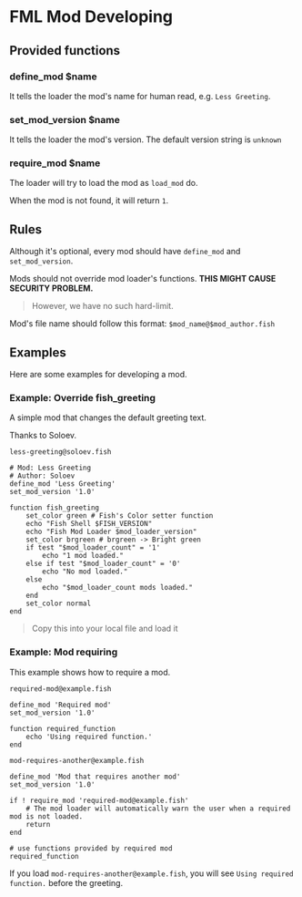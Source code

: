 # FML Mod Developing

## Provided functions

### define_mod $name

It tells the loader the mod's name for human read, e.g. `Less Greeting`.

### set_mod_version $name

It tells the loader the mod's version. The default version string is `unknown`

### require_mod $name

The loader will try to load the mod as `load_mod` do.

When the mod is not found, it will return `1`.

## Rules

Although it's optional, every mod should have `define_mod` and `set_mod_version`.

Mods should not override mod loader's functions. **THIS MIGHT CAUSE SECURITY PROBLEM.**
> However, we have no such hard-limit.

Mod's file name should follow this format: `$mod_name@$mod_author.fish`

## Examples

Here are some examples for developing a mod.

### Example: Override fish_greeting

A simple mod that changes the default greeting text.

Thanks to Soloev.

`less-greeting@soloev.fish`
```fish
# Mod: Less Greeting
# Author: Soloev
define_mod 'Less Greeting'
set_mod_version '1.0'

function fish_greeting
    set_color green # Fish's Color setter function
    echo "Fish Shell $FISH_VERSION"
    echo "Fish Mod Loader $mod_loader_version"
    set_color brgreen # brgreen -> Bright green
    if test "$mod_loader_count" = '1'
        echo "1 mod loaded."
    else if test "$mod_loader_count" = '0'
        echo "No mod loaded."
    else
        echo "$mod_loader_count mods loaded."
    end
    set_color normal
end
``` 
> Copy this into your local file and load it

### Example: Mod requiring

This example shows how to require a mod.

`required-mod@example.fish`  
```fish
define_mod 'Required mod'
set_mod_version '1.0'

function required_function
    echo 'Using required function.'
end
```

`mod-requires-another@example.fish`  
```fish
define_mod 'Mod that requires another mod'
set_mod_version '1.0'

if ! require_mod 'required-mod@example.fish'
    # The mod loader will automatically warn the user when a required mod is not loaded.
    return
end

# use functions provided by required mod
required_function
```

If you load `mod-requires-another@example.fish`, you will see `Using required function.` before the greeting.